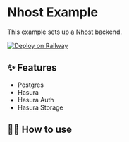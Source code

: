 # Nhost Example

This example sets up a [Nhost](https://nhost.io) backend.

[![Deploy on Railway](https://railway.app/button.svg)](??)

## ✨ Features

- Postgres
- Hasura
- Hasura Auth
- Hasura Storage

## 💁‍♀️ How to use

<!-- - Click the `Deploy on Railway` button -->
<!-- - Set up a `HASURA_GRAPHQL_ADMIN_SECRET` to secure your endpoints and console. -->
